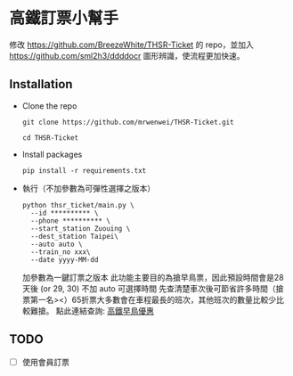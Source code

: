 # 高鐵訂票小幫手

修改 https://github.com/BreezeWhite/THSR-Ticket 的 repo，並加入 https://github.com/sml2h3/ddddocr 圖形辨識，使流程更加快速。

## Installation

* Clone the repo
  ```
  git clone https://github.com/mrwenwei/THSR-Ticket.git

  cd THSR-Ticket
  ```

* Install packages
  ```
  pip install -r requirements.txt
  ```

* 執行（不加參數為可彈性選擇之版本）
  ```
  python thsr_ticket/main.py \
    --id ********** \
    --phone ********** \
    --start_station Zuouing \
    --dest_station Taipei\
    --auto auto \
    --train_no xxx\
    --date yyyy-MM-dd
  ```
  加參數為一鍵訂票之版本
  此功能主要目的為搶早鳥票，因此預設時間會是28天後 (or 29, 30)
  不加 auto 可選擇時間
  先查清楚車次後可節省許多時間（搶票第一名><）65折票大多數會在車程最長的班次，其他班次的數量比較少比較難搶。
  點此連結查詢: [高鐵早鳥優惠](https://www.thsrc.com.tw/ArticleContent/7039d17d-1463-4c14-ad93-4d491dedcad5)

## TODO
- [ ] 使用會員訂票
